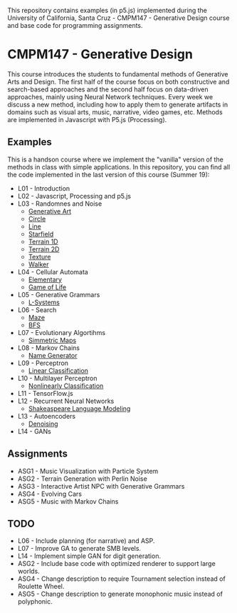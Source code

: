 This repository contains examples (in p5.js) implemented during the University of California, Santa Cruz - CMPM147 - Generative Design
course and base code for programming assignments.

# CMPM147 - Generative Design

This course introduces the students to fundamental methods of Generative Arts and Design.
The first half of the course focus on both constructive and search-based approaches and the second half
focus on data-driven approaches, mainly using Neural Network techniques. Every week we discuss a new method,
including how to apply them to generate artifacts in domains such as visual arts, music, narrative,
video games, etc.  Methods are implemented in Javascript with P5.js (Processing).

## Examples

This is a handson course where we implement the "vanilla" version of the methods in class with simple
applications. In this repository, you can find all the code implemented in the last version of this course (Summer 19):

- L01 - Introduction
- L02 - Javascript, Processing and p5.js
- L03 - Randomnes and Noise
    - [Generative Art](https://lucasnfe.github.io/Generative-Design/Examples/L03%20-%20Noise/art/index.html)
    - [Circle](https://lucasnfe.github.io/Generative-Design/Examples/L03%20-%20Noise/circle/noise/index.html)
    - [Line](https://lucasnfe.github.io/Generative-Design/Examples/L03%20-%20Noise/line/noise/index.html)
    - [Starfield](https://lucasnfe.github.io/Generative-Design/Examples/L03%20-%20Noise/starfield/index.html)
    - [Terrain 1D](https://lucasnfe.github.io/Generative-Design/Examples/L03%20-%20Noise/terrain/1D/index.html)
    - [Terrain 2D](https://lucasnfe.github.io/Generative-Design/Examples/L03%20-%20Noise/terrain/2D/index.html)
    - [Texture](https://lucasnfe.github.io/Generative-Design/Examples/L03%20-%20Noise/texture/index.html)
    - [Walker](https://lucasnfe.github.io/Generative-Design/Examples/L03%20-%20Noise/walker/noise/index.html)
- L04 - Cellular Automata
    - [Elementary](https://lucasnfe.github.io/Generative-Design/Examples/L04%20-%20Cellular%20Automata/elementary/index.html)
    - [Game of Life](https://lucasnfe.github.io/Generative-Design/Examples/L04%20-%20Cellular%20Automata/game/index.html)
- L05 - Generative Grammars
    - [L-Systems](https://lucasnfe.github.io/Generative-Design/Examples/L05%20-%20Gerative%20Grammars/lsystem/index.html)
- L06 - Search
    - [Maze](https://lucasnfe.github.io/Generative-Design/Examples/L06%20-%20Search/maze/index.html)
    - [BFS](https://lucasnfe.github.io/Generative-Design/Examples/L06%20-%20Search/search/index.html)
- L07 - Evolutionary Algortihms
    - [Simmetric Maps](https://lucasnfe.github.io/Generative-Design/Examples/L07%20-%20Genetic%20Algorithms/ga/index.html)
- L08 - Markov Chains
    - [Name Generator](https://lucasnfe.github.io/Generative-Design/Examples/L08%20-%20Markov%20Models/index.html)
- L09 - Perceptron
    - [Linear Classification](https://lucasnfe.github.io/Generative-Design/Examples/L09%20-%20Perceptron/index.html)
- L10 - Multilayer Perceptron
    - [Nonlinearly Classification](https://lucasnfe.github.io/Generative-Design/Examples/L10%20-%20Multilayer%20Perceptron/index.html)
- L11 - TensorFlow.js
- L12 - Recurrent Neural Networks
    - [Shakeaspeare Language Modeling](https://lucasnfe.github.io/Generative-Design/Examples/L12%20-%20Recurrent%20Neural%20Networks/index.html)
- L13 - Autoencoders
    - [Denoising](https://lucasnfe.github.io/Generative-Design/Examples/L13%20-%20Autoencoders/undercomplete/index.html)
- L14 - GANs

## Assignments

- ASG1 - Music Visualization with Particle System
- ASG2 - Terrain Generation with Perlin Noise
- ASG3 - Interactive Artist NPC with Generative Grammars
- ASG4 - Evolving Cars
- ASG5 - Music with Markov Chains

## TODO

- L06 - Include planning (for narrative) and ASP.
- L07 - Improve GA to generate SMB levels.
- L14 - Implement simple GAN for digit generation.
- ASG2 - Include base code with optimized renderer to support large worlds.
- ASG4 - Change description to require Tournament selection instead of Roulette Wheel.
- ASG5 - Change description to generate monophonic music instead of polyphonic.
